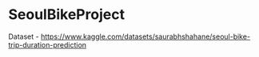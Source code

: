 # SeoulBikeProject
Dataset - https://www.kaggle.com/datasets/saurabhshahane/seoul-bike-trip-duration-prediction
